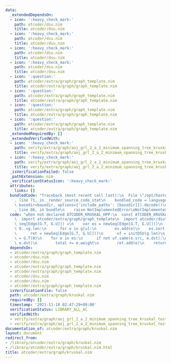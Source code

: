 ```yaml
---
data:
  _extendedDependsOn:
  - icon: ':heavy_check_mark:'
    path: atcoder/dsu.nim
    title: atcoder/dsu.nim
  - icon: ':heavy_check_mark:'
    path: atcoder/dsu.nim
    title: atcoder/dsu.nim
  - icon: ':heavy_check_mark:'
    path: atcoder/dsu.nim
    title: atcoder/dsu.nim
  - icon: ':heavy_check_mark:'
    path: atcoder/dsu.nim
    title: atcoder/dsu.nim
  - icon: ':question:'
    path: atcoder/extra/graph/graph_template.nim
    title: atcoder/extra/graph/graph_template.nim
  - icon: ':question:'
    path: atcoder/extra/graph/graph_template.nim
    title: atcoder/extra/graph/graph_template.nim
  - icon: ':question:'
    path: atcoder/extra/graph/graph_template.nim
    title: atcoder/extra/graph/graph_template.nim
  - icon: ':question:'
    path: atcoder/extra/graph/graph_template.nim
    title: atcoder/extra/graph/graph_template.nim
  _extendedRequiredBy: []
  _extendedVerifiedWith:
  - icon: ':heavy_check_mark:'
    path: verify/extra/graph/aoj_grl_2_a_2_minimum_spanning_tree_kruskal_test.nim
    title: verify/extra/graph/aoj_grl_2_a_2_minimum_spanning_tree_kruskal_test.nim
  - icon: ':heavy_check_mark:'
    path: verify/extra/graph/aoj_grl_2_a_2_minimum_spanning_tree_kruskal_test.nim
    title: verify/extra/graph/aoj_grl_2_a_2_minimum_spanning_tree_kruskal_test.nim
  _isVerificationFailed: false
  _pathExtension: nim
  _verificationStatusIcon: ':heavy_check_mark:'
  attributes:
    links: []
  bundledCode: "Traceback (most recent call last):\n  File \"/opt/hostedtoolcache/Python/3.10.2/x64/lib/python3.10/site-packages/onlinejudge_verify/documentation/build.py\"\
    , line 71, in _render_source_code_stat\n    bundled_code = language.bundle(stat.path,\
    \ basedir=basedir, options={'include_paths': [basedir]}).decode()\n  File \"/opt/hostedtoolcache/Python/3.10.2/x64/lib/python3.10/site-packages/onlinejudge_verify/languages/nim.py\"\
    , line 86, in bundle\n    raise NotImplementedError\nNotImplementedError\n"
  code: "when not declared ATCODER_KRUSKAL_HPP:\n  const ATCODER_KRUSKAL_HPP* = 1\n\
    \  import atcoder/extra/graph/graph_template\n  import atcoder/dsu\n  proc kruskal*[G:Graph](g:G):(G.T,\
    \ seq[Edge[G.T, G.U]]) =\n    var es = newSeq[Edge[G.T, G.U]]()\n    for u in\
    \ 0..<g.len:\n      for e in g[u]:\n        es.add(e)\n    es.sort()\n    var\n\
    \      ret = newSeq[Edge[G.T, G.U]]()\n      uf = initDSU(g.len)\n      total\
    \ = G.T(0)\n    for e in es:\n      if not uf.same(e.src, e.dst):\n        uf.merge(e.src,\
    \ e.dst)\n        total += e.weight\n        ret.add(e)\n    return (total, ret)\n"
  dependsOn:
  - atcoder/extra/graph/graph_template.nim
  - atcoder/dsu.nim
  - atcoder/dsu.nim
  - atcoder/extra/graph/graph_template.nim
  - atcoder/extra/graph/graph_template.nim
  - atcoder/dsu.nim
  - atcoder/dsu.nim
  - atcoder/extra/graph/graph_template.nim
  isVerificationFile: false
  path: atcoder/extra/graph/kruskal.nim
  requiredBy: []
  timestamp: '2021-11-18 02:47:29+09:00'
  verificationStatus: LIBRARY_ALL_AC
  verifiedWith:
  - verify/extra/graph/aoj_grl_2_a_2_minimum_spanning_tree_kruskal_test.nim
  - verify/extra/graph/aoj_grl_2_a_2_minimum_spanning_tree_kruskal_test.nim
documentation_of: atcoder/extra/graph/kruskal.nim
layout: document
redirect_from:
- /library/atcoder/extra/graph/kruskal.nim
- /library/atcoder/extra/graph/kruskal.nim.html
title: atcoder/extra/graph/kruskal.nim
---
```

